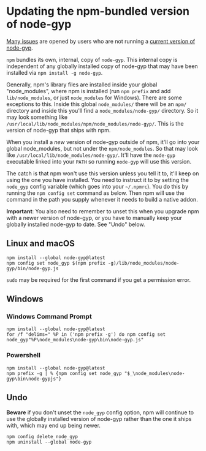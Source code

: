 # Updating the npm-bundled version of node-gyp

[Many issues](https://github.com/nodejs/node-gyp/labels/ERR%21%20node-gyp%20-v%20%3C%3D%20v5.1.0) are opened by users who are
not running a [current version of node-gyp](https://github.com/nodejs/node-gyp/releases).

`npm` bundles its own, internal, copy of `node-gyp`. This internal copy is independent of any globally installed copy of node-gyp that
may have been installed via `npm install -g node-gyp`.

Generally, npm's library files are installed inside your global "node_modules", where npm is installed (run `npm prefix` and add `lib/node_modules`, or just `node_modules` for Windows). There are some exceptions to this. Inside this global `node_modules/` there will be an `npm/` directory and inside this you'll find a `node_modules/node-gyp/` directory. So it may look something like `/usr/local/lib/node_modules/npm/node_modules/node-gyp/`. This is the version of node-gyp that ships with npm.

When you install a _new_ version of node-gyp outside of npm, it'll go into your global node_modules, but not under the `npm/node_modules`. So that may look like `/usr/local/lib/node_modules/node-gyp/`. It'll have the `node-gyp` executable linked into your `PATH` so running `node-gyp` will use this version.

The catch is that npm won't use this version unless you tell it to, it'll keep on using the one you have installed. You need to instruct it to by setting the `node_gyp` config variable (which goes into your `~/.npmrc`). You do this by running the `npm config set` command as below. Then npm will use the command in the path you supply whenever it needs to build a native addon.

**Important**: You also need to remember to unset this when you upgrade npm with a newer version of node-gyp, or you have to manually keep your globally installed node-gyp to date. See "Undo" below.

## Linux and macOS
```
npm install --global node-gyp@latest
npm config set node_gyp $(npm prefix -g)/lib/node_modules/node-gyp/bin/node-gyp.js
```

`sudo` may be required for the first command if you get a permission error.

## Windows

### Windows Command Prompt
```
npm install --global node-gyp@latest
for /f "delims=" %P in ('npm prefix -g') do npm config set node_gyp"%P\node_modules\node-gyp\bin\node-gyp.js"
```

### Powershell
```
npm install --global node-gyp@latest
npm prefix -g | % {npm config set node_gyp "$_\node_modules\node-gyp\bin\node-gypjs"}
```

## Undo
**Beware** if you don't unset the `node_gyp` config option, npm will continue to use the globally installed version of node-gyp rather than the one it ships with, which may end up being newer.

```
npm config delete node_gyp
npm uninstall --global node-gyp
```
